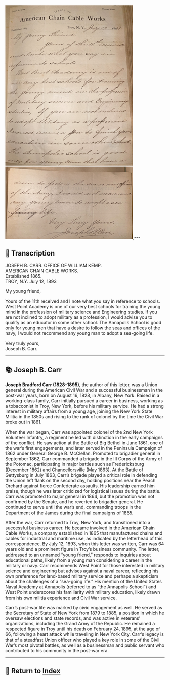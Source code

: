 <a href="assets/Carr_Letter_1.jpg" target="_blank">
  <img src="assets/Carr_Letter_1.jpg" alt="Carr Letter" style="max-width: 80%; height: auto;"/>
</a>
<a href="assets/Carr_Letter_2.jpg" target="_blank">
  <img src="assets/Carr_Letter_2.jpg" alt="Carr Letter" style="max-width: 80%; height: auto;"/>
</a>
---

## 📜 Transcription

JOSEPH B. CARR.                    OFFICE OF                    WILLIAM KEMP.  
AMERICAN CHAIN CABLE WORKS.  
Established 1865.  
TROY, N.Y. July 12, 1893  

My young friend,  

Yours of the 11th received and I note what you say in reference to schools. West Point Academy is one of our very best schools for training the young mind in the profession of military science and Engineering studies. If you are not inclined to adopt military as a profession, I would advise you to qualify as an educator in some other school. The Annapolis School is good only for young men that have a desire to follow the seas and offices of the navy, I would not recommend any young man to adopt a sea-going life.  

Very truly yours,  
Joseph B. Carr.  

---

## 📚 Joseph B. Carr

**Joseph Bradford Carr (1828–1895)**, the author of this letter, was a Union general during the American Civil War and a successful businessman in the post-war years, born on August 16, 1828, in Albany, New York. Raised in a working-class family, Carr initially pursued a career in business, working as a tobacconist in Troy, New York, before his military service. He had a strong interest in military affairs from a young age, joining the New York State Militia in the 1850s and rising to the rank of colonel by the time the Civil War broke out in 1861.  

When the war began, Carr was appointed colonel of the 2nd New York Volunteer Infantry, a regiment he led with distinction in the early campaigns of the conflict. He saw action at the Battle of Big Bethel in June 1861, one of the war’s first engagements, and later served in the Peninsula Campaign of 1862 under General George B. McClellan. Promoted to brigadier general in September 1862, Carr commanded a brigade in the III Corps of the Army of the Potomac, participating in major battles such as Fredericksburg (December 1862) and Chancellorsville (May 1863). At the Battle of Gettysburg in July 1863, Carr’s brigade played a critical role in defending the Union left flank on the second day, holding positions near the Peach Orchard against fierce Confederate assaults. His leadership earned him praise, though he was later criticized for logistical issues during the battle. Carr was promoted to major general in 1864, but the promotion was not confirmed by the Senate, and he reverted to brigadier general. He continued to serve until the war’s end, commanding troops in the Department of the James during the final campaigns of 1865.  

After the war, Carr returned to Troy, New York, and transitioned into a successful business career. He became involved in the American Chain Cable Works, a company established in 1865 that manufactured chains and cables for industrial and maritime use, as indicated by the letterhead of this correspondence. By July 12, 1893, when this letter was written, Carr was 64 years old and a prominent figure in Troy’s business community. The letter, addressed to an unnamed “young friend,” responds to inquiries about educational paths, likely from a young man considering a career in the military or navy. Carr recommends West Point for those interested in military science and engineering but advises against a naval career, reflecting his own preference for land-based military service and perhaps a skepticism about the challenges of a “sea-going life.” His mention of the United States Naval Academy at Annapolis (referred to as “the Annapolis School”) and West Point underscores his familiarity with military education, likely drawn from his own militia experience and Civil War service.  

Carr’s post-war life was marked by civic engagement as well. He served as the Secretary of State of New York from 1879 to 1885, a position in which he oversaw elections and state records, and was active in veterans’ organizations, including the Grand Army of the Republic. He remained a respected figure in Troy until his death on February 24, 1895, at the age of 66, following a heart attack while traveling in New York City. Carr’s legacy is that of a steadfast Union officer who played a key role in some of the Civil War’s most pivotal battles, as well as a businessman and public servant who contributed to his community in the post-war era.  

---

## 🔗 Return to [Index](index.md)